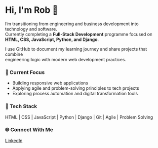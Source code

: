 # Hi, I'm Rob 👋  

I’m transitioning from engineering and business development into technology and software.  
Currently completing a **Full-Stack Development** programme focused on **HTML, CSS, JavaScript, Python, and Django**.

I use GitHub to document my learning journey and share projects that combine  
engineering logic with modern web development practices.

### 🔧 Current Focus
- Building responsive web applications  
- Applying agile and problem-solving principles to tech projects  
- Exploring process automation and digital transformation tools  

### 🧰 Tech Stack
HTML | CSS | JavaScript | Python | Django | Git | Agile | Problem Solving  

### 🌐 Connect With Me
[LinkedIn](https://www.linkedin.com/in/robjamessmith)

<!--
**FollowRob/FollowRob** is a ✨ _special_ ✨ repository because its `README.md` (this file) appears on your GitHub profile.

Here are some ideas to get you started:

- 🔭 I’m currently working on ...
- 🌱 I’m currently learning ...
- 👯 I’m looking to collaborate on ...
- 🤔 I’m looking for help with ...
- 💬 Ask me about ...
- 📫 How to reach me: ...
- 😄 Pronouns: ...
- ⚡ Fun fact: ...
-->
